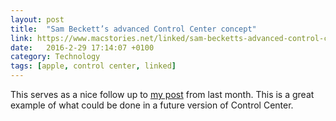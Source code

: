 ```yaml
---
layout: post
title:  "Sam Beckett’s advanced Control Center concept"
link: https://www.macstories.net/linked/sam-becketts-advanced-control-center-concept/ 
date:   2016-2-29 17:14:07 +0100
category: Technology
tags: [apple, control center, linked]
---
```


This serves as a nice follow up to [my post][ctrlcentr] from last month. This is a great example of what could be done in a future version of Control Center.

[ctrlcentr]:http://www.colm.io/2016/01/28/the-case-against-control-center
